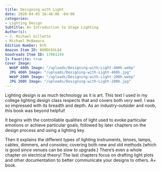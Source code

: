 ```yaml
---
title: Designing with Light
date: 2020-04-05 16:46:00 -04:00
categories:
- Lighting Design
Subtitle: An Introduction to Stage Lighting
Author(s):
- J. Michael Gillette
- Michael McNamara
Edition Number: 6th
Amazon Item ID: B00DC6XLQ4
Goodreads Item ID: 17061149
Is Favorite: true
Cover Image:
  WebP 400h Image: "/uploads/Designing-with-Light-400h.webp"
  JPG 400h Image: "/uploads/Designing-with-Light-400h.jpg"
  WebP 200h Image: "/uploads/Designing-with-Light-200h.webp"
  JPG 200h Image: "/uploads/Designing-with-Light-200h.jpg"
---
```


Lighting design is as much technology as it is art. This text I used in my college lighting design class respects that and covers both *very* well. I was so impressed with its breadth and depth. As an industry-outsider and noob, this book was beyond helpful!

It begins with the controllable qualities of light used to evoke particular emotions or achieve particular goals, followed by later chapters on the design process and using a lighting key.

Then it explains the different types of lighting instruments, lenses, lamps, cables, dimmers, and consoles; covering both new and old methods (which is good since venues can be slow to upgrade.) There’s even a whole chapter on electrical theory! The last chapters focus on drafting light plots and other documentation to better communicate your designs to others. A\+ book.